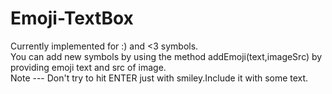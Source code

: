 # Emoji-TextBox
Currently implemented for :) and <3 symbols.<br>
You can add new symbols by using the method addEmoji(text,imageSrc) by providing emoji text and src of image.<br>
Note --- Don't try to hit ENTER just with smiley.Include it with some text.
